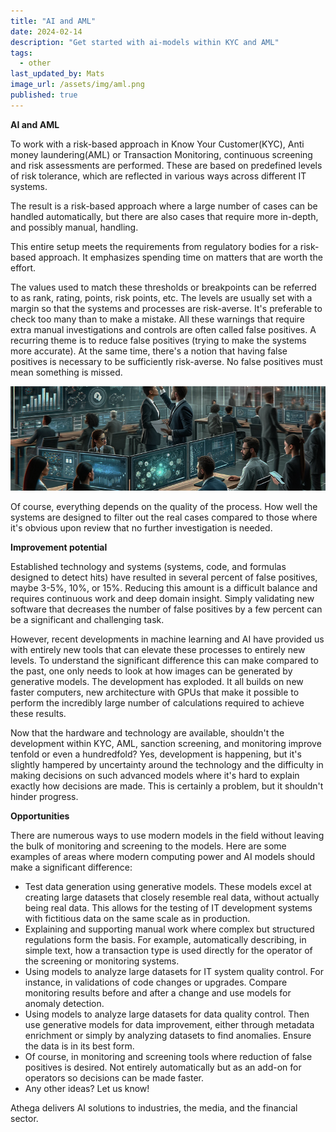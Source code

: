 ```yaml
---
title: "AI and AML"
date: 2024-02-14
description: "Get started with ai-models within KYC and AML"
tags:
  - other
last_updated_by: Mats
image_url: /assets/img/aml.png
published: true
---
```


**AI and AML**

To work with a risk-based approach in Know Your Customer(KYC), Anti money laundering(AML) or Transaction Monitoring, continuous screening and risk assessments are performed. These are based on predefined levels of risk tolerance, which are reflected in various ways across different IT systems.

The result is a risk-based approach where a large number of cases can be handled automatically, but there are also cases that require more in-depth, and possibly manual, handling.

This entire setup meets the requirements from regulatory bodies for a risk-based approach. It emphasizes spending time on matters that are worth the effort.

The values used to match these thresholds or breakpoints can be referred to as rank, rating, points, risk points, etc. The levels are usually set with a margin so that the systems and processes are risk-averse. It's preferable to check too many than to make a mistake. All these warnings that require extra manual investigations and controls are often called false positives. A recurring theme is to reduce false positives (trying to make the systems more accurate). At the same time, there's a notion that having false positives is necessary to be sufficiently risk-averse. No false positives must mean something is missed.

<img src="/assets/img/people.png" />
<br/>

Of course, everything depends on the quality of the process. How well the systems are designed to filter out the real cases compared to those where it's obvious upon review that no further investigation is needed.

**Improvement potential**

Established technology and systems (systems, code, and formulas designed to detect hits) have resulted in several percent of false positives, maybe 3-5%, 10%, or 15%. Reducing this amount is a difficult balance and requires continuous work and deep domain insight. Simply validating new software that decreases the number of false positives by a few percent can be a significant and challenging task.

However, recent developments in machine learning and AI have provided us with entirely new tools that can elevate these processes to entirely new levels. To understand the significant difference this can make compared to the past, one only needs to look at how images can be generated by generative models. The development has exploded. It all builds on new faster computers, new architecture with GPUs that make it possible to perform the incredibly large number of calculations required to achieve these results.

Now that the hardware and technology are available, shouldn't the development within KYC, AML, sanction screening, and monitoring improve tenfold or even a hundredfold? Yes, development is happening, but it's slightly hampered by uncertainty around the technology and the difficulty in making decisions on such advanced models where it's hard to explain exactly how decisions are made. This is certainly a problem, but it shouldn't hinder progress. 

**Opportunities**

There are numerous ways to use modern models in the field without leaving the bulk of monitoring and screening to the models. Here are some examples of areas where modern computing power and AI models should make a significant difference:

- Test data generation using generative models. These models excel at creating large datasets that closely resemble real data, without actually being real data. This allows for the testing of IT development systems with fictitious data on the same scale as in production. 
- Explaining and supporting manual work where complex but structured regulations form the basis. For example, automatically describing, in simple text, how a transaction type is used directly for the operator of the screening or monitoring systems.
- Using models to analyze large datasets for IT system quality control. For instance, in validations of code changes or upgrades. Compare monitoring results before and after a change and use models for anomaly detection.
- Using models to analyze large datasets for data quality control. Then use generative models for data improvement, either through metadata enrichment or simply by analyzing datasets to find anomalies. Ensure the data is in its best form.
- Of course, in monitoring and screening tools where reduction of false positives is desired. Not entirely automatically but as an add-on for operators so decisions can be made faster.
- Any other ideas? Let us know!

Athega delivers AI solutions to industries, the media, and the financial sector.


